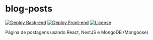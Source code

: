 # blog-posts

[![Deploy Back-end](https://github.com/caiocampos/blog-posts/actions/workflows/deploy-back.yml/badge.svg)](https://github.com/caiocampos/asteroid-score/actions/workflows/deploy-back.yml)
[![Deploy Front-end](https://github.com/caiocampos/blog-posts/actions/workflows/deploy.yml/badge.svg)](https://github.com/caiocampos/asteroid-score/actions/workflows/deploy.yml)
[![License](https://img.shields.io/github/license/caiocampos/blog-posts.svg)](LICENSE)

Página de postagens usando React, NestJS e MongoDB (Mongoose)
